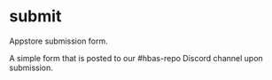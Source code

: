 # submit
Appstore submission form.

A simple form that is posted to our #hbas-repo Discord channel upon submission.
